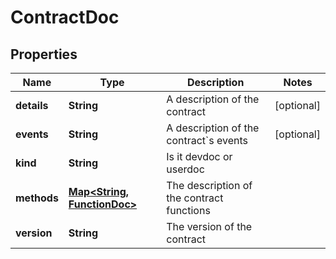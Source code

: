 

# ContractDoc


## Properties

| Name | Type | Description | Notes |
|------------ | ------------- | ------------- | -------------|
|**details** | **String** | A description of the contract |  [optional] |
|**events** | **String** | A description of the contract&#x60;s events |  [optional] |
|**kind** | **String** | Is it devdoc or userdoc |  |
|**methods** | [**Map&lt;String, FunctionDoc&gt;**](FunctionDoc.md) | The description of the contract functions |  |
|**version** | **String** | The version of the contract |  |



